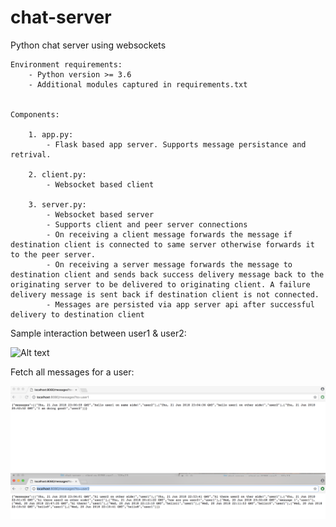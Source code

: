 # chat-server
Python chat server using websockets


    Environment requirements:
        - Python version >= 3.6
        - Additional modules captured in requirements.txt


    Components:

        1. app.py:
            - Flask based app server. Supports message persistance and retrival.

        2. client.py:
            - Websocket based client

        3. server.py:
            - Websocket based server
            - Supports client and peer server connections
            - On receiving a client message forwards the message if destination client is connected to same server otherwise forwards it to the peer server.
            - On receiving a server message forwards the message to destination client and sends back success delivery message back to the originating server to be delivered to originating client. A failure delivery message is sent back if destination client is not connected.
            - Messages are persisted via app server api after successful delivery to destination client


Sample interaction between user1 & user2:

![Alt text](demo/ChatServerDemo.png?raw=true "Sample interaction between user1 and user2")

Fetch all messages for a user:

![Alt text](demo/FetchAllMessages.png?raw=true "Fetch all messages for a user")
